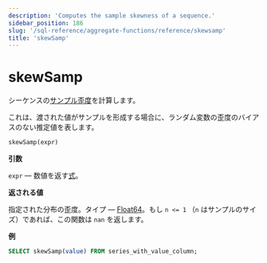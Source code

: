 ```yaml
---
description: 'Computes the sample skewness of a sequence.'
sidebar_position: 186
slug: '/sql-reference/aggregate-functions/reference/skewsamp'
title: 'skewSamp'
---
```





# skewSamp

シーケンスの[サンプル歪度](https://en.wikipedia.org/wiki/Skewness)を計算します。

これは、渡された値がサンプルを形成する場合に、ランダム変数の歪度のバイアスのない推定値を表します。

```sql
skewSamp(expr)
```

**引数**

`expr` — 数値を返す[式](/sql-reference/syntax#expressions)。

**返される値**

指定された分布の歪度。タイプ — [Float64](../../../sql-reference/data-types/float.md)。もし `n <= 1` （`n` はサンプルのサイズ）であれば、この関数は `nan` を返します。

**例**

```sql
SELECT skewSamp(value) FROM series_with_value_column;
```
